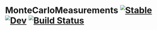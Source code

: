 # MonteCarloMeasurements [![Stable](https://img.shields.io/badge/docs-stable-blue.svg)](https://meese-wj.github.io/MonteCarloMeasurements.jl/stable) [![Dev](https://img.shields.io/badge/docs-dev-blue.svg)](https://meese-wj.github.io/MonteCarloMeasurements.jl/dev) [![Build Status](https://github.com/meese-wj/MonteCarloMeasurements.jl/actions/workflows/CI.yml/badge.svg?branch=main)](https://github.com/meese-wj/MonteCarloMeasurements.jl/actions/workflows/CI.yml?query=branch%3Amain)
